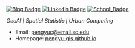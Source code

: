 [![Blog Badge](https://img.shields.io/badge/Web-PengyuChen-black)](https://pengyu-gis.github.io/)
[![Linkedin Badge](https://img.shields.io/badge/-PengyuChen-blue?style=flat-square&logo=Linkedin&logoColor=white&link=http://linkedin.com/in/pengyu-chen-a07973181/)](http://linkedin.com/in/pengyu-chen-a07973181/)
[![School_Badge](https://img.shields.io/badge/Insitutude-CeGIS-red)](https://sc.edu/study/colleges_schools/artsandsciences/geography/research/cegis/)


*GeoAI | Spatial Statistic | Urban Computing* 

- Email: pengyuc@email.sc.edu
- Homepage: [pengyu-gis.github.io](https://pengyu-gis.github.io/)

